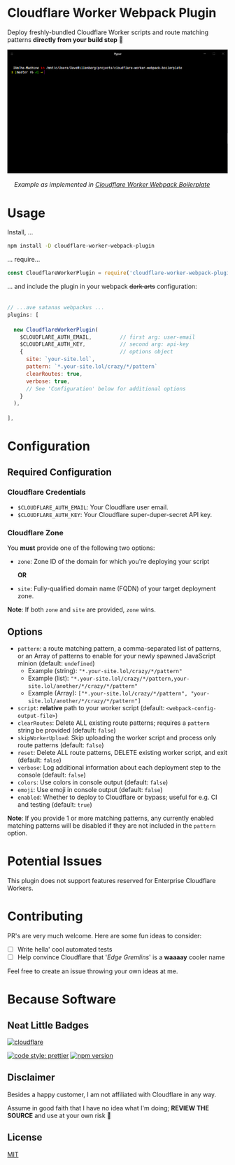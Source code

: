 # Cloudflare Worker Webpack Plugin

Deploy freshly-bundled Cloudflare Worker scripts and route matching patterns **directly from your build step** 🚀

![Example use in Cloudflare Worker Webpack Boilerplate](.github/cf-worker-webpack-boilerplate-deploy.gif?raw=true)

&nbsp;&nbsp;&nbsp;&nbsp;_Example as implemented in [Cloudflare Worker Webpack Boilerplate](https://github.com/detroitenglish/cloudflare-worker-webpack-boilerplate)_

# Usage

Install, ...
````bash
npm install -D cloudflare-worker-webpack-plugin
````

... require...

````javascript
const CloudflareWorkerPlugin = require('cloudflare-worker-webpack-plugin');
````

... and include the plugin in your webpack ~~dark arts~~ configuration:

````javascript

// ...ave satanas webpackus ...
plugins: [

  new CloudflareWorkerPlugin(
    $CLOUDFLARE_AUTH_EMAIL,         // first arg: user-email
    $CLOUDFLARE_AUTH_KEY,           // second arg: api-key
    {                               // options object
      site: `your-site.lol`,
      pattern: `*.your-site.lol/crazy/*/pattern`
      clearRoutes: true,
      verbose: true,
      // See 'Configuration' below for additional options
    }
  ),

],

````

# Configuration

## Required Configuration

### Cloudflare Credentials

* `$CLOUDFLARE_AUTH_EMAIL`: Your Cloudflare user email.
* `$CLOUDFLARE_AUTH_KEY`: Your Cloudflare super-duper-secret API key.

### Cloudflare Zone

You **must** provide one of the following two options:

* `zone`: Zone ID of the domain for which you're deploying your script

  **OR**

* `site`: Fully-qualified domain name (FQDN) of your target deployment zone.

**Note**: If both `zone` and `site` are provided, `zone` wins.

## Options

* `pattern`: a route matching pattern, a comma-separated list of patterns, or an Array of patterns to enable for your newly spawned JavaScript minion (default: `undefined`)
  - Example (string): `"*.your-site.lol/crazy/*/pattern"`
  - Example (list): `"*.your-site.lol/crazy/*/pattern,your-site.lol/another/*/crazy/*/pattern"`
  - Example (Array): `["*.your-site.lol/crazy/*/pattern", "your-site.lol/another/*/crazy/*/pattern"]`
* `script`: **relative** path to your worker script (default: `<webpack-config-output-file>`)
* `clearRoutes`: Delete ALL existing route patterns; requires a `pattern` string be provided (default: `false`)
* `skipWorkerUpload`: Skip uploading the worker script and process only route patterns (default: `false`)
* `reset`: Delete ALL route patterns, DELETE existing worker script, and exit (default: `false`)
* `verbose`: Log additional information about each deployment step to the console (default: `false`)
* `colors`: Use colors in console output (default: `false`)
* `emoji`: Use emoji in console output (default: `false`)
* `enabled`: Whether to deploy to Cloudflare or bypass; useful for e.g. CI and testing (default: `true`)

**Note**: If you provide 1 or more matching patterns, any currently enabled matching patterns will be disabled if they are not included in the `pattern` option.


# Potential Issues

This plugin does not support features reserved for Enterprise Cloudflare Workers.


# Contributing

PR's are very much welcome. Here are some fun ideas to consider:

- [ ] Write hella' cool automated tests
- [ ] Help convince Cloudflare that '_Edge Gremlins_' is a **waaaay** cooler name

Feel free to create an issue throwing your own ideas at me.

# Because Software

## Neat Little Badges
[![cloudflare](https://www.cloudflare.com/media/images/web-badges/cf-web-badges-g-gray.png)](https://developers.cloudflare.com/workers/)


[![code style: prettier](https://img.shields.io/badge/code_style-prettier-ff69b4.svg?style=flat-square)](https://github.com/prettier/prettier) [![npm version](https://badge.fury.io/js/cloudflare-worker-webpack-plugin.svg)](https://badge.fury.io/js/cloudflare-worker-webpack-plugin)


## Disclaimer
Besides a happy customer, I am not affiliated with Cloudflare in any way.

Assume in good faith that I have no idea what I'm doing; **REVIEW THE SOURCE** and use at your own risk 🙈

## License
[MIT](./LICENSE)
